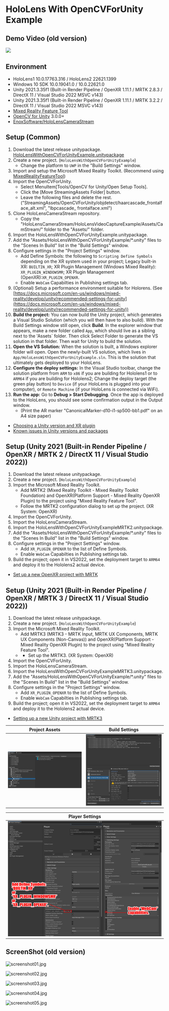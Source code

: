 # HoloLens With OpenCVForUnity Example


## Demo Video (old version)
[![](http://img.youtube.com/vi/SdzsedkTpCI/0.jpg)](https://youtu.be/SdzsedkTpCI)


## Environment
* HoloLens1 10.0.17763.316 / HoloLens2 22621.1399
* Windows 10 SDK 10.0.19041.0 / 10.0.22621.0
* Unity 2021.3.35f1 (Built-in Render Pipeline / OpenXR 1.11.1 / MRTK 2.8.3 / DirectX 11 / Visual Studio 2022 MSVC v143)
* Unity 2021.3.35f1 (Built-in Render Pipeline / OpenXR 1.11.1 / MRTK 3.2.2 / DirectX 11 / Visual Studio 2022 MSVC v143)
* [Mixed Reality Feature Tool](https://learn.microsoft.com/en-us/windows/mixed-reality/develop/unity/welcome-to-mr-feature-tool)
* [OpenCV for Unity](https://assetstore.unity.com/packages/tools/integration/opencv-for-unity-21088?aid=1011l4ehR) 3.0.0+ 
* [EnoxSoftware/HoloLensCameraStream](https://github.com/EnoxSoftware/HoloLensCameraStream)


## Setup (Common)
1. Download the latest release unitypackage. [HoloLensWithOpenCVForUnityExample.unitypackage](https://github.com/EnoxSoftware/HoloLensWithOpenCVForUnityExample/releases)
1. Create a new project. (`HoloLensWithOpenCVForUnityExample`)
    * Change the platform to `UWP` in the "Build Settings" window.
1. Import and setup the Microsoft Mixed Reality Toolkit. (Recommend using [MixedRealityFeatureTool](https://www.microsoft.com/en-us/download/details.aspx?id=102778))
1. Import the OpenCVForUnity.
    * Select MenuItem[Tools/OpenCV for Unity/Open Setup Tools].
    * Click the [Move StreamingAssets Folder] button.
    * Leave the following files and delete the rest. ("StreamingAssets/OpenCVForUnity/objdetect/haarcascade_frontalface_alt.xml", "lbpcascade_ frontalface.xml")
1. Clone HoloLensCameraStream repository.
    * Copy the "HoloLensCameraStream/HoloLensVideoCaptureExample/Assets/CamStream/" folder to the "Assets/" folder.
1. Import the HoloLensWithOpenCVForUnityExample.unitypackage.
1. Add the "Assets/HoloLensWithOpenCVForUnityExample/*.unity" files to the "Scenes In Build" list in the "Build Settings" window.
1. Configure settings in the "Project Settings" window.
    * Add Define Symbols: the following to `Scripting Define Symbols` depending on the XR system used in your project; Legacy built-in XR: `BUILTIN_XR`; XR Plugin Management (Windows Mixed Reality): `XR_PLUGIN_WINDOWSMR`; XR Plugin Management (OpenXR):`XR_PLUGIN_OPENXR`.
    * Enable `WebCam` Capabilties in Publishing settings tab.
1. (Optional) Setup a performance environment suitable for Holorens. (See [https://docs.microsoft.com/en-us/windows/mixed-reality/develop/unity/recommended-settings-for-unity](https://docs.microsoft.com/en-us/windows/mixed-reality/develop/unity/recommended-settings-for-unity))
1. **Build the project:** You can now build the Unity project, which generates a Visual Studio Solution (which you will then have to also build). With the Build Settings window still open, click **Build**. In the explorer window that appears, make a new folder called `App`, which should live as a sibling next to the 'Assets` folder. Then click Select Folder to generate the VS solution in that folder. Then wait for Unity to build the solution.
1. **Open the VS Solution:** When the solution is built, a Windows explorer folder will open. Open the newly-built VS solution, which lives in `App/HoloLensWithOpenCVForUnityExample.sln`. This is the solution that ultimately gets deployed to your HoloLens.
1. **Configure the deploy settings:** In the Visual Studio toolbar, change the solution platform from `ARM` to `x86` if you are building for Hololens1 or to `ARM64` if you are building for Hololens2; Change the deploy target (the green play button) to `Device` (if your HoloLens is plugged into your computer), or `Remote Machine` (if your HoloLens is connected via WiFi).
1. **Run the app:** Go to **Debug > Start Debugging**. Once the app is deployed to the HoloLens, you should see some confirmation output in the Output window.
    *  (Print the AR marker "CanonicalMarker-d10-i1-sp500-bb1.pdf" on an A4 size paper)  

* [Choosing a Unity version and XR plugin](https://learn.microsoft.com/en-us/windows/mixed-reality/develop/unity/choosing-unity-version)
* [Known issues in Unity versions and packages](https://learn.microsoft.com/en-us/windows/mixed-reality/develop/unity/known-issues)


## Setup (Unity 2021 (Built-in Render Pipeline / OpenXR / MRTK 2 / DirectX 11 / Visual Studio 2022))
1. Download the latest release unitypackage.
1. Create a new project. (`HoloLensWithOpenCVForUnityExample`)
1. Import the Microsoft Mixed Reality Toolkit.
    * Add MRTK2 (Mixed Reality Toolkit - Mixed Reality Toolkit Foundation) and OpenXR(Platform Support - Mixed Reality OpenXR Plugin) to the project using "Mixed Reality Feature Tool".
    * Follow the MRTK2 configuration dialog to set up the project. (XR System: OpenXR)
1. Import the OpenCVForUnity.
1. Import the HoloLensCameraStream.
1. Import the HoloLensWithOpenCVForUnityExampleMRTK2.unitypackage.
1. Add the "Assets/HoloLensWithOpenCVForUnityExample/*.unity" files to the "Scenes In Build" list in the "Build Settings" window.
1. Configure settings in the "Project Settings" window.
    * Add `XR_PLUGIN_OPENXR` to the list of Define Symbols.
    * Enable `WebCam` Capabilties in Publishing settings tab.
1. Build the project; open it in VS2022, set the deployment target to `ARM64` and deploy it to the Hololens2 actual device.

* [Set up a new OpenXR project with MRTK](https://learn.microsoft.com/en-us/windows/mixed-reality/develop/unity/new-openxr-project-with-mrtk)


## Setup (Unity 2021 (Built-in Render Pipeline / OpenXR / MRTK 3 / DirectX 11 / Visual Studio 2022))
1. Download the latest release unitypackage.
1. Create a new project. (`HoloLensWithOpenCVForUnityExample`)
1. Import the Microsoft Mixed Reality Toolkit.
    * Add MRTK3 (MRTK3 - MRTK Input, MRTK UX Components, MRTK UX Components (Non-Canvas)) and OpenXR(Platform Support - Mixed Reality OpenXR Plugin) to the project using "Mixed Reality Feature Tool".
    * * Set up the MRTK3. (XR System: OpenXR)
1. Import the OpenCVForUnity.
1. Import the HoloLensCameraStream.
1. Import the HoloLensWithOpenCVForUnityExampleMRTK3.unitypackage.
1. Add the "Assets/HoloLensWithOpenCVForUnityExample/*.unity" files to the "Scenes In Build" list in the "Build Settings" window.
1. Configure settings in the "Project Settings" window.
    * Add `XR_PLUGIN_OPENXR` to the list of Define Symbols.
    * Enable `WebCam` Capabilties in Publishing settings tab.
1. Build the project; open it in VS2022, set the deployment target to `ARM64` and deploy it to the Hololens2 actual device.

* [Setting up a new Unity project with MRTK3](https://learn.microsoft.com/en-us/windows/mixed-reality/mrtk-unity/mrtk3-overview/getting-started/setting-up/setup-new-project)



|Project Assets|Build Settings|
|---|---|
|![ProjectAssets.jpg](ProjectAssets.jpg)|![BuildSettings.jpg](BuildSettings.jpg)|

|Player Settings|
|---|
|![PlayerSettings.jpg](PlayerSettings.jpg)|


## ScreenShot (old version)
![screenshot01.jpg](screenshot01.jpg) 

![screenshot02.jpg](screenshot02.jpg) 

![screenshot03.jpg](screenshot03.jpg) 

![screenshot04.jpg](screenshot04.jpg) 

![screenshot05.jpg](screenshot05.jpg) 


